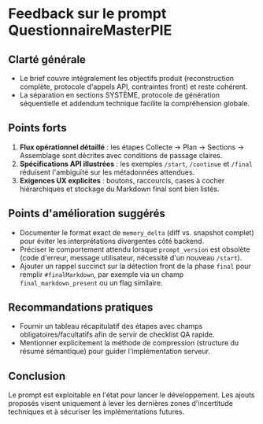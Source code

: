 # Feedback sur le prompt QuestionnaireMasterPIE

## Clarté générale
- Le brief couvre intégralement les objectifs produit (reconstruction complète, protocole d'appels API, contraintes front) et reste cohérent.
- La séparation en sections SYSTÈME, protocole de génération séquentielle et addendum technique facilite la compréhension globale.

## Points forts
1. **Flux opérationnel détaillé** : les étapes Collecte → Plan → Sections → Assemblage sont décrites avec conditions de passage claires.
2. **Spécifications API illustrées** : les exemples `/start`, `/continue` et `/final` réduisent l'ambiguïté sur les métadonnées attendues.
3. **Exigences UX explicites** : boutons, raccourcis, cases à cocher hiérarchiques et stockage du Markdown final sont bien listés.

## Points d'amélioration suggérés
- Documenter le format exact de `memory_delta` (diff vs. snapshot complet) pour éviter les interprétations divergentes côté backend.
- Préciser le comportement attendu lorsque `prompt_version` est obsolète (code d'erreur, message utilisateur, nécessité d'un nouveau `/start`).
- Ajouter un rappel succinct sur la détection front de la phase `final` pour remplir `#finalMarkdown`, par exemple via un champ `final_markdown_present` ou un flag similaire.

## Recommandations pratiques
- Fournir un tableau récapitulatif des étapes avec champs obligatoires/facultatifs afin de servir de checklist QA rapide.
- Mentionner explicitement la méthode de compression (structure du résumé sémantique) pour guider l'implémentation serveur.

## Conclusion
Le prompt est exploitable en l'état pour lancer le développement. Les ajouts proposés visent uniquement à lever les dernières zones d'incertitude techniques et à sécuriser les implémentations futures.
